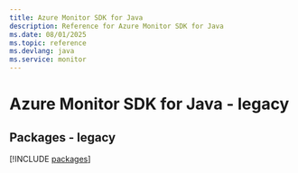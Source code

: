 ```yaml
---
title: Azure Monitor SDK for Java
description: Reference for Azure Monitor SDK for Java
ms.date: 08/01/2025
ms.topic: reference
ms.devlang: java
ms.service: monitor
---
```

# Azure Monitor SDK for Java - legacy
## Packages - legacy
[!INCLUDE [packages](monitor-index.md)]